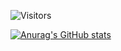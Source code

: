 ![Visitors](https://api.visitorbadge.io/api/visitors?path=krsambhav&countColor=%23263759)


[![Anurag's GitHub stats](https://github-readme-stats.vercel.app/api?username=krsambhav&show_icons=true&theme=onedark)](https://github.com/anuraghazra/github-readme-stats)
